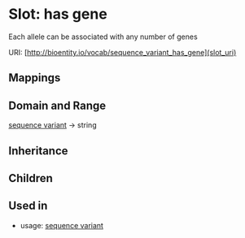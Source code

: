 # Slot: has gene


Each allele can be associated with any number of genes

URI: [http://bioentity.io/vocab/sequence_variant_has_gene](slot_uri)
## Mappings

## Domain and Range

[sequence variant](SequenceVariant.md) -> string
## Inheritance

## Children

## Used in

 *  usage: [sequence variant](SequenceVariant.md)
